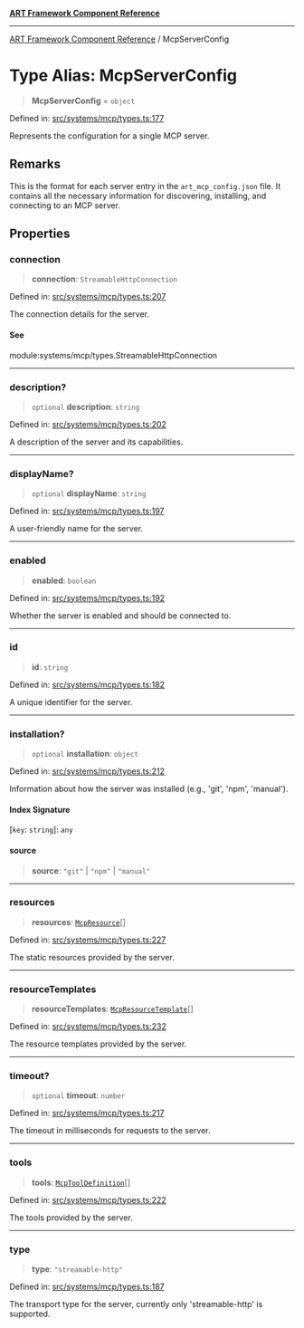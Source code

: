 [**ART Framework Component Reference**](../README.md)

***

[ART Framework Component Reference](../README.md) / McpServerConfig

# Type Alias: McpServerConfig

> **McpServerConfig** = `object`

Defined in: [src/systems/mcp/types.ts:177](https://github.com/hashangit/ART/blob/389c66e54bc50d9dde33052d28a5a19571a13dbf/src/systems/mcp/types.ts#L177)

Represents the configuration for a single MCP server.

## Remarks

This is the format for each server entry in the `art_mcp_config.json` file.
It contains all the necessary information for discovering, installing, and connecting to an MCP server.

## Properties

### connection

> **connection**: `StreamableHttpConnection`

Defined in: [src/systems/mcp/types.ts:207](https://github.com/hashangit/ART/blob/389c66e54bc50d9dde33052d28a5a19571a13dbf/src/systems/mcp/types.ts#L207)

The connection details for the server.

#### See

module:systems/mcp/types.StreamableHttpConnection

***

### description?

> `optional` **description**: `string`

Defined in: [src/systems/mcp/types.ts:202](https://github.com/hashangit/ART/blob/389c66e54bc50d9dde33052d28a5a19571a13dbf/src/systems/mcp/types.ts#L202)

A description of the server and its capabilities.

***

### displayName?

> `optional` **displayName**: `string`

Defined in: [src/systems/mcp/types.ts:197](https://github.com/hashangit/ART/blob/389c66e54bc50d9dde33052d28a5a19571a13dbf/src/systems/mcp/types.ts#L197)

A user-friendly name for the server.

***

### enabled

> **enabled**: `boolean`

Defined in: [src/systems/mcp/types.ts:192](https://github.com/hashangit/ART/blob/389c66e54bc50d9dde33052d28a5a19571a13dbf/src/systems/mcp/types.ts#L192)

Whether the server is enabled and should be connected to.

***

### id

> **id**: `string`

Defined in: [src/systems/mcp/types.ts:182](https://github.com/hashangit/ART/blob/389c66e54bc50d9dde33052d28a5a19571a13dbf/src/systems/mcp/types.ts#L182)

A unique identifier for the server.

***

### installation?

> `optional` **installation**: `object`

Defined in: [src/systems/mcp/types.ts:212](https://github.com/hashangit/ART/blob/389c66e54bc50d9dde33052d28a5a19571a13dbf/src/systems/mcp/types.ts#L212)

Information about how the server was installed (e.g., 'git', 'npm', 'manual').

#### Index Signature

\[`key`: `string`\]: `any`

#### source

> **source**: `"git"` \| `"npm"` \| `"manual"`

***

### resources

> **resources**: [`McpResource`](../interfaces/McpResource.md)[]

Defined in: [src/systems/mcp/types.ts:227](https://github.com/hashangit/ART/blob/389c66e54bc50d9dde33052d28a5a19571a13dbf/src/systems/mcp/types.ts#L227)

The static resources provided by the server.

***

### resourceTemplates

> **resourceTemplates**: [`McpResourceTemplate`](../interfaces/McpResourceTemplate.md)[]

Defined in: [src/systems/mcp/types.ts:232](https://github.com/hashangit/ART/blob/389c66e54bc50d9dde33052d28a5a19571a13dbf/src/systems/mcp/types.ts#L232)

The resource templates provided by the server.

***

### timeout?

> `optional` **timeout**: `number`

Defined in: [src/systems/mcp/types.ts:217](https://github.com/hashangit/ART/blob/389c66e54bc50d9dde33052d28a5a19571a13dbf/src/systems/mcp/types.ts#L217)

The timeout in milliseconds for requests to the server.

***

### tools

> **tools**: [`McpToolDefinition`](../interfaces/McpToolDefinition.md)[]

Defined in: [src/systems/mcp/types.ts:222](https://github.com/hashangit/ART/blob/389c66e54bc50d9dde33052d28a5a19571a13dbf/src/systems/mcp/types.ts#L222)

The tools provided by the server.

***

### type

> **type**: `"streamable-http"`

Defined in: [src/systems/mcp/types.ts:187](https://github.com/hashangit/ART/blob/389c66e54bc50d9dde33052d28a5a19571a13dbf/src/systems/mcp/types.ts#L187)

The transport type for the server, currently only 'streamable-http' is supported.
